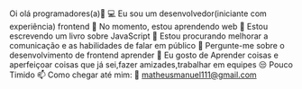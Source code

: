 Oi olá programadores(a)👋
💻 Eu sou um desenvolvedor(iniciante com experiência) frontend
🔭 No momento, estou aprendendo web
🌱 Estou escrevendo um livro sobre JavaScript
🤔 Estou procurando melhorar a comunicação e as habilidades de falar em público
💬 Pergunte-me sobre o desenvolvimento de frontend aprender
💢 Eu gosto de Aprender coisas e aperfeiçoar coisas que já sei,fazer amizades,trabalhar em equipes
😒 Pouco Timido
📫 Como chegar até mim: 
📩 matheusmanuel111@gmail.com

